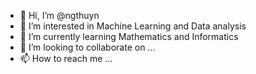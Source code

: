 - 👋 Hi, I’m @ngthuyn
- 👀 I’m interested in Machine Learning and Data analysis
- 🌱 I’m currently learning Mathematics and Informatics
- 💞️ I’m looking to collaborate on ...
- 📫 How to reach me ...

<!---
ngthuyn/ngthuyn is a ✨ special ✨ repository because its `README.md` (this file) appears on your GitHub profile.
You can click the Preview link to take a look at your changes.
--->
